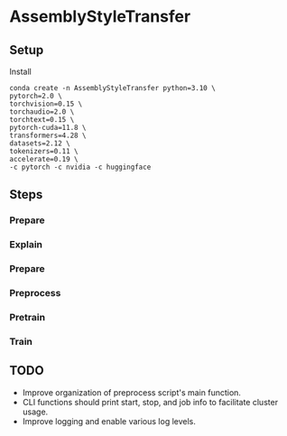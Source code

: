 # AssemblyStyleTransfer

## Setup

Install
```
conda create -n AssemblyStyleTransfer python=3.10 \
pytorch=2.0 \
torchvision=0.15 \
torchaudio=2.0 \
torchtext=0.15 \
pytorch-cuda=11.8 \
transformers=4.28 \
datasets=2.12 \
tokenizers=0.11 \
accelerate=0.19 \
-c pytorch -c nvidia -c huggingface
```

## Steps

### Prepare

### Explain

### Prepare

### Preprocess

### Pretrain

### Train

## TODO

- Improve organization of preprocess script's main function.
- CLI functions should print start, stop, and job info to facilitate cluster usage.
- Improve logging and enable various log levels.
